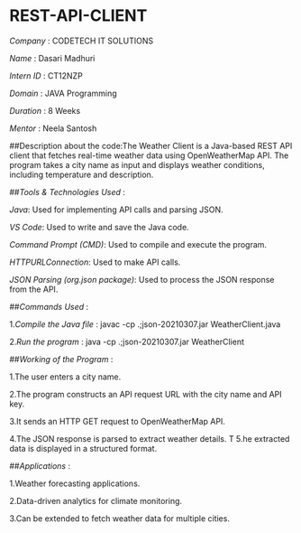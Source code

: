 # REST-API-CLIENT

*Company* : CODETECH IT SOLUTIONS

*Name* : Dasari Madhuri

*Intern ID* : CT12NZP

*Domain* : JAVA Programming

*Duration* : 8 Weeks

*Mentor* : Neela Santosh


##Description about the code:The Weather Client is a Java-based REST API client that fetches real-time weather data using OpenWeatherMap API. The program takes a city name as input and displays weather conditions, including temperature and description.


##*Tools & Technologies Used* :

*Java*: Used for implementing API calls and parsing JSON.

*VS Code*: Used to write and save the Java code.

*Command Prompt (CMD)*: Used to compile and execute the program.

*HTTPURLConnection*: Used to make API calls.

*JSON Parsing (org.json package)*: Used to process the JSON response from the API.

##*Commands Used* :

1.*Compile the Java file* : javac -cp .;json-20210307.jar WeatherClient.java

2.*Run the program* : java -cp .;json-20210307.jar WeatherClient

##*Working of the Program* :

1.The user enters a city name.

2.The program constructs an API request URL with the city name and API key.

3.It sends an HTTP GET request to OpenWeatherMap API.

4.The JSON response is parsed to extract weather details.
T
5.he extracted data is displayed in a structured format.


##*Applications* :

1.Weather forecasting applications.

2.Data-driven analytics for climate monitoring.

3.Can be extended to fetch weather data for multiple cities.
